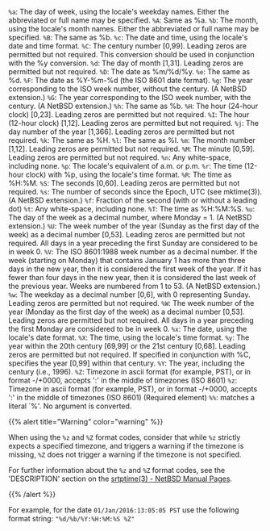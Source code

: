 `%a`: The day of week, using the locale's weekday names. Either the abbreviated or full name may be specified.
`%A`: Same as %a.
`%b`: The month, using the locale's month names. Either the abbreviated or full name may be specified.
`%B`: The same as %b.
`%c`: The date and time, using the locale's date and time format.
`%C`: The century number [0,99]. Leading zeros are permitted but not required. This conversion should be used in conjunction with the %y conversion.
`%d`: The day of month [1,31]. Leading zeros are permitted but not required.
`%D`: The date as %m/%d/%y.
`%e`: The same as %d.
`%F`: The date as %Y-%m-%d (the ISO 8601 date format).
`%g`: The year corresponding to the ISO week number, without the century. (A NetBSD extension.)
`%G`: The year corresponding to the ISO week number, with the century. (A NetBSD extension.)
`%h`: The same as %b.
`%H`: The hour (24-hour clock) [0,23]. Leading zeros are permitted but not required.
`%I`: The hour (12-hour clock) [1,12]. Leading zeros are permitted but not required.
`%j`: The day number of the year [1,366]. Leading zeros are permitted but not required.
`%k`: The same as %H.
`%l`: The same as %I.
`%m`: The month number [1,12]. Leading zeros are permitted but not required.
`%M`: The minute [0,59]. Leading zeros are permitted but not required.
`%n`: Any white-space, including none.
`%p`: The locale's equivalent of a.m. or p.m.
`%r`: The time (12-hour clock) with %p, using the locale's time format.
`%R`: The time as %H:%M.
`%S`: The seconds [0,60]. Leading zeros are permitted but not required.
`%s`: The number of seconds since the Epoch, UTC (see mktime(3)). (A NetBSD extension.)
`%f`: Fraction of the second (with or without a leading dot)
`%t`: Any white-space, including none.
`%T`: The time as %H:%M:%S.
`%u`: The day of the week as a decimal number, where Monday = 1. (A NetBSD extension.)
`%U`: The week number of the year (Sunday as the first day of the week) as a decimal number [0,53]. Leading zeros are permitted but not required.  All days in a year preceding the first Sunday are considered to be in week 0.
`%V`: The ISO 8601:1988 week number as a decimal number.  If the week (starting on Monday) that contains January 1 has more than three days in the new year, then it is considered the first week of the year. If it has fewer than four days in the new year, then it is considered the last week of the previous year.  Weeks are numbered from 1 to 53. (A NetBSD extension.)
`%w`: The weekday as a decimal number [0,6], with 0 representing Sunday. Leading zeros are permitted but not required.
`%W`: The week number of the year (Monday as the first day of the week) as a decimal number [0,53]. Leading zeros are permitted but not required. All days in a year preceding the first Monday are considered to be in week 0.
`%x`: The date, using the locale's date format.
`%X`: The time, using the locale's time format.
`%y`: The year within the 20th century [69,99] or the 21st century [0,68]. Leading zeros are permitted but not required.  If specified in conjunction with %C, specifies the year [0,99] within that century.
`%Y`: The year, including the century (i.e., 1996).
`%Z`: Timezone in ascii format (for example, PST), or in format -/+0000, accepts ':' in the middle of timezones (ISO 8601)
`%z`:  Timezone in ascii format (for example, PST), or in format -/+0000, accepts ':' in the middle of timezones (ISO 8601)  (Required element)
`%%`: matches a literal `%'.  No argument is converted.

{{% alert title="Warning" color="warning" %}}

When using the `%z` and `%Z` format codes, consider that while `%z` strictly expects a specified timezone, and triggers a warning if the timezone is missing, `%Z` does not trigger a warning if the timezone is not specified.

For further information about the `%z` and `%Z` format codes, see the 'DESCRIPTION' section on the [srtptime(3) - NetBSD Manual Pages](https://man.netbsd.org/NetBSD-7.0/i386/strptime.3).

{{% /alert %}}

For example, for the date `01/Jan/2016:13:05:05 PST` use the following format string: `"%d/%b/%Y:%H:%M:%S %Z"`
